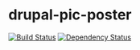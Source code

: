 # drupal-pic-poster

[![Build Status](https://travis-ci.org/eiriksm/drupal-pic-poster.svg?branch=master)](https://travis-ci.org/git+eiriksm/drupal-pic-poster)
[![Dependency Status](https://david-dm.org/eiriksm/drupal-pic-poster.svg)](https://david-dm.org/git+eiriksm/drupal-pic-poster)
